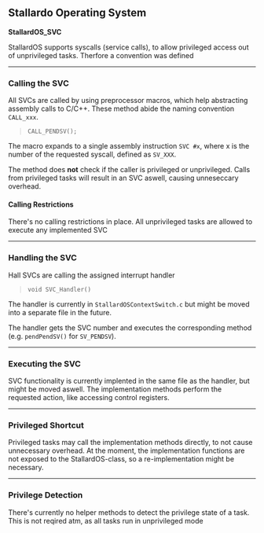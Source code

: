 ## **Stallardo Operating System**
**StallardOS_SVC**

StallardOS supports syscalls (service calls), to allow privileged access out of unprivileged tasks.
Therfore a convention was defined
_________________________________________________________________________________________

### Calling the SVC
All SVCs are called by using preprocessor macros, which help abstracting assembly calls to C/C++.
These method abide the naming convention `CALL_xxx`.
> `CALL_PENDSV();`

The macro expands to a single assembly instruction
`SVC #x`, where x is the number of the requested syscall, defined as `SV_XXX`.

The method does **not** check if the caller is privileged or unprivileged. Calls from privileged tasks
will result in an SVC aswell, causing unneseccary overhead.

#### __Calling Restrictions__
There's no calling restrictions in place. All unprivileged tasks are allowed to execute any implemented SVC

_________________________________________________________________________________________

### Handling the SVC

Hall SVCs are calling the assigned interrupt handler
> `void SVC_Handler()`

The handler is currently in `StallardOSContextSwitch.c` but might be moved into a separate file in the future.

The handler gets the SVC number and executes the corresponding method (e.g. `pendPendSV()` for `SV_PENDSV`).

_________________________________________________________________________________________

### Executing the SVC

SVC functionality is currently implented in the same file as the handler, but might be moved aswell.
The implementation methods perform the requested action, like accessing control registers.

_________________________________________________________________________________________

### Privileged Shortcut

Privileged tasks may call the implementation methods directly, to not cause unnecessary overhead.
At the moment, the implementation functions are not exposed to the StallardOS-class, so a re-implementation might be necessary.

_________________________________________________________________________________________

### Privilege Detection

There's currently no helper methods to detect the privilege state of a task.
This is not reqired atm, as all tasks run in unprivileged mode